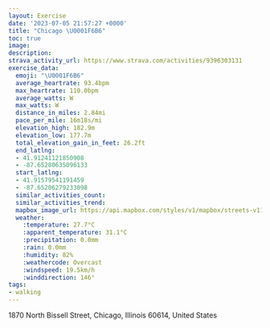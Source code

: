 ```yaml
---
layout: Exercise
date: '2023-07-05 21:57:27 +0000'
title: "Chicago \U0001F6B6"
toc: true
image:
description:
strava_activity_url: https://www.strava.com/activities/9396303131
exercise_data:
  emoji: "\U0001F6B6"
  average_heartrate: 93.4bpm
  max_heartrate: 110.0bpm
  average_watts: W
  max_watts: W
  distance_in_miles: 2.84mi
  pace_per_mile: 16m18s/mi
  elevation_high: 182.9m
  elevation_low: 177.7m
  total_elevation_gain_in_feet: 26.2ft
  end_latlng:
  - 41.91241121850908
  - -87.65280635096133
  start_latlng:
  - 41.91579541191459
  - -87.65206279233098
  similar_activities_count:
  similar_activities_trend:
  mapbox_image_url: https://api.mapbox.com/styles/v1/mapbox/streets-v11/static/path-5+787af2-1.0(qcz~Ffl~uO%3F_BCUKOAGFF%40%5C%3FEF%60%40JXDVB~B%40AADCCBVDNHHTHZ%40fCGpMQ~CAXBJLDPAPG%5EA%60AB%5EBNDDD%40x%40AHBNEv%40%40DDDRDFRFHd%40FJ%5E%5BIVA%40AACD%3Fb%40Rp%40d%40fAAAFIA%40%3FE~CwBNEVAr%40JTAFB%3Fn%40Ef%40F%5C%3FjA%40NEfB%3Fx%40DbAEt%40FdOAf%40GTEBE%3FEOG%7BACUEJGDc%40b%40CAGKMEF%3FB%40Pr%40%40GAQ%40ABBCAEMCa%40%5CdCZ%3FTGLSBe%40GkPB%5BCyA%40y%40Eo%40FwA%40CJCFIAe%40DEN%3FJDCLHXFH%3FDDCEWGO%40GhAIl%40KJSTMHUJIFRCG%40EKMHQmBjAFUCu%40BSNK%5EKHERSP%5D%3FQIUQIO%40CC%3Fu%40%3FGB%3FBrAUC%5DKQ%3FU%40SFcA%40%40d%40%3FEy%40HeCAo%40Dm%40%3FYAMEeBNQTUHYTa%40Ro%40h%40e%40Pu%40%5EkBnCRo%40DV%5Em%40),pin-s-s+e5b22e(-87.6514,41.91817),pin-s-f+89ae00(-87.65449999999994,41.91436)/auto/800x800?access_token=pk.eyJ1Ijoiam9zaGJlY2ttYW4iLCJhIjoiY205eWR2aDd1MWZ6djJrbXc4a3M0bWZleiJ9.XiG9OWkNcZk2QzjJbxLB4A
  weather:
    :temperature: 27.7°C
    :apparent_temperature: 31.1°C
    :precipitation: 0.0mm
    :rain: 0.0mm
    :humidity: 82%
    :weathercode: Overcast
    :windspeed: 19.5km/h
    :winddirection: 146°
tags:
- walking
---
```

1870 North Bissell Street, Chicago, Illinois 60614, United States
